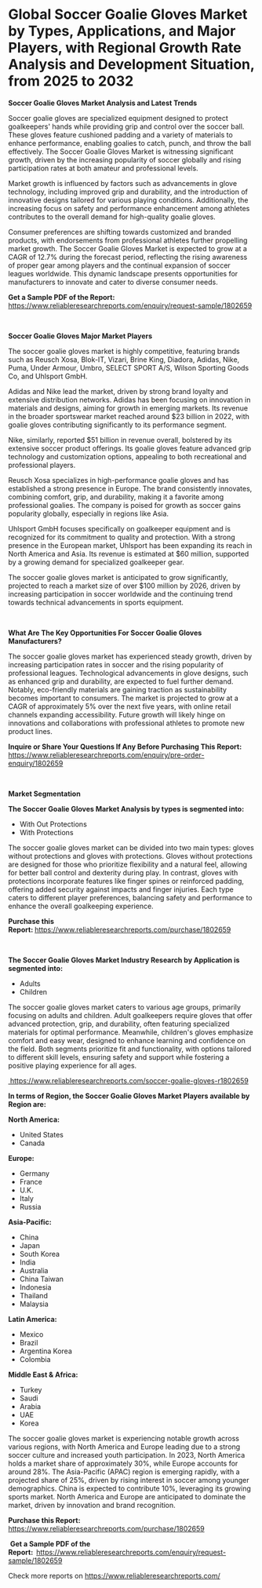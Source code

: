 <p><h1>Global Soccer Goalie Gloves Market by Types, Applications, and Major Players, with Regional Growth Rate Analysis and Development Situation, from 2025 to 2032</h1></p><p><strong>Soccer Goalie Gloves Market Analysis and Latest Trends</strong></p>
<p><p>Soccer goalie gloves are specialized equipment designed to protect goalkeepers' hands while providing grip and control over the soccer ball. These gloves feature cushioned padding and a variety of materials to enhance performance, enabling goalies to catch, punch, and throw the ball effectively. The Soccer Goalie Gloves Market is witnessing significant growth, driven by the increasing popularity of soccer globally and rising participation rates at both amateur and professional levels.</p><p>Market growth is influenced by factors such as advancements in glove technology, including improved grip and durability, and the introduction of innovative designs tailored for various playing conditions. Additionally, the increasing focus on safety and performance enhancement among athletes contributes to the overall demand for high-quality goalie gloves. </p><p>Consumer preferences are shifting towards customized and branded products, with endorsements from professional athletes further propelling market growth. The Soccer Goalie Gloves Market is expected to grow at a CAGR of 12.7% during the forecast period, reflecting the rising awareness of proper gear among players and the continual expansion of soccer leagues worldwide. This dynamic landscape presents opportunities for manufacturers to innovate and cater to diverse consumer needs.</p></p>
<p><strong>Get a Sample PDF of the Report:&nbsp;</strong> <a href="https://www.reliableresearchreports.com/enquiry/request-sample/1802659?utm_campaign=2734&utm_medium=2&utm_source=Github&utm_content=ia&utm_term=04042025&utm_id=soccer-goalie-gloves">https://www.reliableresearchreports.com/enquiry/request-sample/1802659</a></p>
<p>&nbsp;</p>
<p><strong>Soccer Goalie Gloves Major Market Players</strong></p>
<p><p>The soccer goalie gloves market is highly competitive, featuring brands such as Reusch Xosa, Blok-IT, Vizari, Brine King, Diadora, Adidas, Nike, Puma, Under Armour, Umbro, SELECT SPORT A/S, Wilson Sporting Goods Co, and Uhlsport GmbH. </p><p>Adidas and Nike lead the market, driven by strong brand loyalty and extensive distribution networks. Adidas has been focusing on innovation in materials and designs, aiming for growth in emerging markets. Its revenue in the broader sportswear market reached around $23 billion in 2022, with goalie gloves contributing significantly to its performance segment. </p><p>Nike, similarly, reported $51 billion in revenue overall, bolstered by its extensive soccer product offerings. Its goalie gloves feature advanced grip technology and customization options, appealing to both recreational and professional players.</p><p>Reusch Xosa specializes in high-performance goalie gloves and has established a strong presence in Europe. The brand consistently innovates, combining comfort, grip, and durability, making it a favorite among professional goalies. The company is poised for growth as soccer gains popularity globally, especially in regions like Asia.</p><p>Uhlsport GmbH focuses specifically on goalkeeper equipment and is recognized for its commitment to quality and protection. With a strong presence in the European market, Uhlsport has been expanding its reach in North America and Asia. Its revenue is estimated at $60 million, supported by a growing demand for specialized goalkeeper gear.</p><p>The soccer goalie gloves market is anticipated to grow significantly, projected to reach a market size of over $100 million by 2026, driven by increasing participation in soccer worldwide and the continuing trend towards technical advancements in sports equipment.</p></p>
<p>&nbsp;</p>
<p><strong>What Are The Key Opportunities For Soccer Goalie Gloves Manufacturers?</strong></p>
<p><p>The soccer goalie gloves market has experienced steady growth, driven by increasing participation rates in soccer and the rising popularity of professional leagues. Technological advancements in glove designs, such as enhanced grip and durability, are expected to fuel further demand. Notably, eco-friendly materials are gaining traction as sustainability becomes important to consumers. The market is projected to grow at a CAGR of approximately 5% over the next five years, with online retail channels expanding accessibility. Future growth will likely hinge on innovations and collaborations with professional athletes to promote new product lines.</p></p>
<p><strong>Inquire or Share Your Questions If Any Before Purchasing This Report:</strong> <a href="https://www.reliableresearchreports.com/enquiry/pre-order-enquiry/1802659?utm_campaign=2734&utm_medium=2&utm_source=Github&utm_content=ia&utm_term=04042025&utm_id=soccer-goalie-gloves">https://www.reliableresearchreports.com/enquiry/pre-order-enquiry/1802659</a></p>
<p>&nbsp;</p>
<p><strong>Market Segmentation</strong></p>
<p><strong>The Soccer Goalie Gloves Market Analysis by types is segmented into:</strong></p>
<p><ul><li>With Out Protections</li><li>With Protections</li></ul></p>
<p><p>The soccer goalie gloves market can be divided into two main types: gloves without protections and gloves with protections. Gloves without protections are designed for those who prioritize flexibility and a natural feel, allowing for better ball control and dexterity during play. In contrast, gloves with protections incorporate features like finger spines or reinforced padding, offering added security against impacts and finger injuries. Each type caters to different player preferences, balancing safety and performance to enhance the overall goalkeeping experience.</p></p>
<p><strong>Purchase this Report:&nbsp;</strong><a href="https://www.reliableresearchreports.com/purchase/1802659?utm_campaign=2734&utm_medium=2&utm_source=Github&utm_content=ia&utm_term=04042025&utm_id=soccer-goalie-gloves">https://www.reliableresearchreports.com/purchase/1802659</a></p>
<p>&nbsp;</p>
<p><strong>The Soccer Goalie Gloves Market Industry Research by Application is segmented into:</strong></p>
<p><ul><li>Adults</li><li>Children</li></ul></p>
<p><p>The soccer goalie gloves market caters to various age groups, primarily focusing on adults and children. Adult goalkeepers require gloves that offer advanced protection, grip, and durability, often featuring specialized materials for optimal performance. Meanwhile, children's gloves emphasize comfort and easy wear, designed to enhance learning and confidence on the field. Both segments prioritize fit and functionality, with options tailored to different skill levels, ensuring safety and support while fostering a positive playing experience for all ages.</p></p>
<p><a href="https://www.reliableresearchreports.com/soccer-goalie-gloves-r1802659?utm_campaign=2734&utm_medium=2&utm_source=Github&utm_content=ia&utm_term=04042025&utm_id=soccer-goalie-gloves">&nbsp;https://www.reliableresearchreports.com/soccer-goalie-gloves-r1802659</a></p>
<p><strong>In terms of Region, the Soccer Goalie Gloves Market Players available by Region are:</strong></p>
<p>
    <p> <strong> North America: </strong>
        <ul>
            <li>United States</li>
            <li>Canada</li>
        </ul>
        </p> 
    <p> <strong> Europe: </strong>
        <ul>
            <li>Germany</li>
            <li>France</li>
            <li>U.K.</li>
            <li>Italy</li>
            <li>Russia</li>
        </ul>
        </p> 
    <p> <strong> Asia-Pacific: </strong>
        <ul>
            <li>China</li>
            <li>Japan</li>
            <li>South Korea</li>
            <li>India</li>
            <li>Australia</li>
            <li>China Taiwan</li>
            <li>Indonesia</li>
            <li>Thailand</li>
            <li>Malaysia</li>
        </ul>
        </p> 
    <p> <strong> Latin America: </strong>
        <ul>
            <li>Mexico</li>
            <li>Brazil</li>
            <li>Argentina Korea</li>
            <li>Colombia</li>
        </ul>
        </p> 
    <p> <strong> Middle East & Africa: </strong>
        <ul>
            <li>Turkey</li>
            <li>Saudi</li>
            <li>Arabia</li>
            <li>UAE</li>
            <li>Korea</li>
        </ul>
    </p>
    </p>
<p><p>The soccer goalie gloves market is experiencing notable growth across various regions, with North America and Europe leading due to a strong soccer culture and increased youth participation. In 2023, North America holds a market share of approximately 30%, while Europe accounts for around 28%. The Asia-Pacific (APAC) region is emerging rapidly, with a projected share of 25%, driven by rising interest in soccer among younger demographics. China is expected to contribute 10%, leveraging its growing sports market. North America and Europe are anticipated to dominate the market, driven by innovation and brand recognition.</p></p>
<p><strong>Purchase this Report: </strong><a href="https://www.reliableresearchreports.com/purchase/1802659?utm_campaign=2734&utm_medium=2&utm_source=Github&utm_content=ia&utm_term=04042025&utm_id=soccer-goalie-gloves">https://www.reliableresearchreports.com/purchase/1802659</a></p>
<p>&nbsp;<strong>Get a Sample PDF of the Report:&nbsp;&nbsp;</strong><a href="https://www.reliableresearchreports.com/enquiry/request-sample/1802659?utm_campaign=2734&utm_medium=2&utm_source=Github&utm_content=ia&utm_term=04042025&utm_id=soccer-goalie-gloves">https://www.reliableresearchreports.com/enquiry/request-sample/1802659</a></p>
<p><strong></strong></p>
<p>Check more reports on <a href="https://www.reliableresearchreports.com/?utm_campaign=2734&utm_medium=2&utm_source=Github&utm_content=ia&utm_term=04042025&utm_id=soccer-goalie-gloves">https://www.reliableresearchreports.com/</a></p>